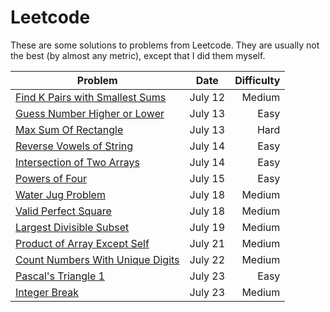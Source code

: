 # Leetcode

These are some solutions to problems from Leetcode.  They are usually not the best (by almost any metric), except that I did them myself.

|Problem | Date | Difficulty|
|--------|------|-----------:|
|[Find K Pairs with Smallest Sums](src/findKPairsWithSmallestSum/Solution.java)|July 12|Medium|
|[Guess Number Higher or Lower](src/guessNumber/Solution.java)|July 13|Easy|
|[Max Sum Of Rectangle](src/maxSumSubmatrix/Solution.java)|July 13|Hard|
|[Reverse Vowels of String](src/reverseVowelsOfString/Solution.java)|July 14|Easy|
|[Intersection of Two Arrays](src/intersectionOfTwoArrays/Solution.java)|July 14|Easy|
|[Powers of Four](src/powerOfFour/Solution.java)|July 15|Easy|
|[Water Jug Problem](src/waterAndJugProblem/GCDSolution.java)|July 18|Medium|
|[Valid Perfect Square](src/validPerfectSquare/Solution.java)|July 18|Medium|
|[Largest Divisible Subset](src/largestDivisibleSubset/Solution.java)|July 19|Medium|
|[Product of Array Except Self](src/productOfArrayExceptSelf/Solution.java)|July 21|Medium|
|[Count Numbers With Unique Digits](src/countNumbersWithUniqueDigits/Solution.java)|July 22|Medium|
|[Pascal's Triangle 1](src/pascalsTriangle1/Solution.java)|July 23|Easy|
|[Integer Break](src/integerBreak/Solution.java)|July 23|Medium|



